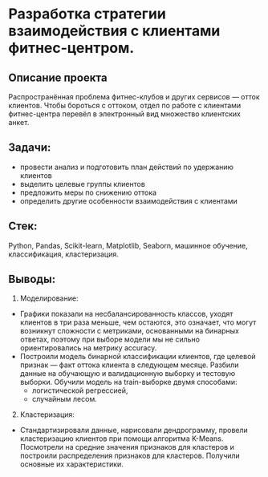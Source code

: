 # Разработка стратегии взаимодействия с клиентами фитнес-центром.
## Описание проекта

Распространённая проблема фитнес-клубов и других сервисов — отток клиентов. 
Чтобы бороться с оттоком, отдел по работе с клиентами фитнес-центра перевёл в электронный вид множество клиентских анкет.

## Задачи:
* провести анализ и подготовить план действий по удержанию клиентов
* выделить целевые группы клиентов
* предложить меры по снижению оттока
* определить другие особенности взаимодействия с клиентами

## Стек:

Python, Pandas, Scikit-learn, Matplotlib, Seaborn, машинное обучение, классификация, кластеризация.

## Выводы:

1. Моделирование:
* Графики показали на несбалансированность классов, уходят клиентов в три раза меньше, чем остаются, это означает, что могут возникнут сложности с метриками, основанными на бинарных ответах, поэтому при выборе модели мы не сильно ориентировались на метрику accuracy.
* Построили модель бинарной классификации клиентов, где целевой признак — факт оттока клиента в следующем месяце. Разбили данные на обучающую и валидационную выборку и тестовую выборки. Обучили модель на train-выборке двумя способами:
   * логистической регрессией,
   * случайным лесом.

2. Кластеризация:
* Стандартизировали данные, нарисовали дендрограмму, провели кластеризацию клиентов при помощи алгоритма K-Means. Посмотрели на средние значения признаков для кластеров и построили распределения признаков для кластеров. Получили основные их характеристики.    


